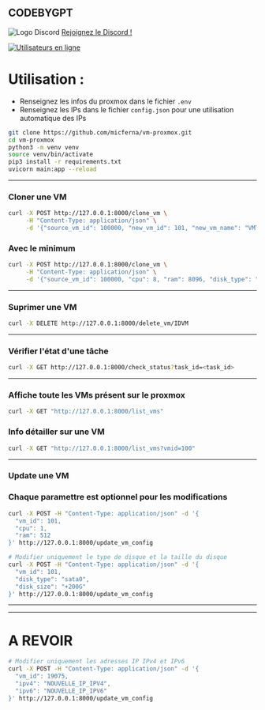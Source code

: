 ## CODEBYGPT

![Logo Discord](https://zupimages.net/up/23/26/rumo.png)
[Rejoignez le Discord !](https://discord.gg/rSfTxaW)

[![Utilisateurs en ligne](https://img.shields.io/discord/347412941630341121?style=flat-square&logo=discord&colorB=7289DA)](https://discord.gg/347412941630341121)

# Utilisation : 
- Renseignez les infos du proxmox dans le fichier `.env `
- Renseignez les IPs dans le fichier `config.json` pour une utilisation automatique des IPs
  
```bash
git clone https://github.com/micferna/vm-proxmox.git
cd vm-proxmox
python3 -m venv venv
source venv/bin/activate
pip3 install -r requirements.txt
uvicorn main:app --reload
```

---
### Cloner une VM
```bash
curl -X POST http://127.0.0.1:8000/clone_vm \
     -H "Content-Type: application/json" \
     -d '{"source_vm_id": 100000, "new_vm_id": 101, "new_vm_name": "VMTESTFASTAPI", "cpu": 8, "ram": 8096, "disk_type": "sata0", "disk_size": "50G", "bridge": "vmbr0", "ipv4": "192.168.1.10/24", "ipv6": "fd00::10/64", "start_vm": false}'
```
### Avec le minimum
```bash
curl -X POST http://127.0.0.1:8000/clone_vm \
     -H "Content-Type: application/json" \
     -d '{"source_vm_id": 100000, "cpu": 8, "ram": 8096, "disk_type": "sata0", "disk_size": "50G", "start_vm": true}'
```

---
### Suprimer une VM
```bash
curl -X DELETE http://127.0.0.1:8000/delete_vm/IDVM
```
---

### Vérifier l'état d'une tâche
```bash
curl -X GET http://127.0.0.1:8000/check_status?task_id=<task_id>
```
---
### Affiche toute les VMs présent sur le proxmox
```bash
curl -X GET "http://127.0.0.1:8000/list_vms"
```
### Info détailler sur une VM
```bash
curl -X GET "http://127.0.0.1:8000/list_vms?vmid=100"
```
---
### Update une VM
### Chaque paramettre est optionnel pour les modifications
```bash
curl -X POST -H "Content-Type: application/json" -d '{
  "vm_id": 101,
  "cpu": 1,
  "ram": 512
}' http://127.0.0.1:8000/update_vm_config

# Modifier uniquement le type de disque et la taille du disque
curl -X POST -H "Content-Type: application/json" -d '{
  "vm_id": 101,
  "disk_type": "sata0",
  "disk_size": "+200G"
}' http://127.0.0.1:8000/update_vm_config

```
---
---
# A REVOIR

```bash
# Modifier uniquement les adresses IP IPv4 et IPv6
curl -X POST -H "Content-Type: application/json" -d '{
  "vm_id": 19075,
  "ipv4": "NOUVELLE_IP_IPV4",
  "ipv6": "NOUVELLE_IP_IPV6"
}' http://127.0.0.1:8000/update_vm_config
```
